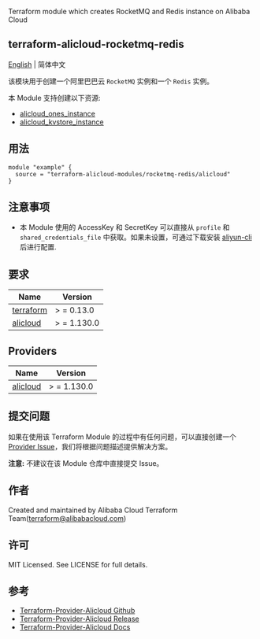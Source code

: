 Terraform module which creates RocketMQ and Redis instance on Alibaba Cloud

terraform-alicloud-rocketmq-redis
---

[English](README.md) | 简体中文

该模块用于创建一个阿里巴巴云 `RocketMQ` 实例和一个 `Redis` 实例。

本 Module 支持创建以下资源:

* [alicloud_ones_instance](https://registry.terraform.io/providers/aliyun/alicloud/latest/docs/resources/ons_instance)
* [alicloud_kvstore_instance](https://registry.terraform.io/providers/aliyun/alicloud/latest/docs/resources/kvstore_instance)

## 用法

```hcl
module "example" {
  source = "terraform-alicloud-modules/rocketmq-redis/alicloud"
}
```

## 注意事项

* 本 Module 使用的 AccessKey 和 SecretKey 可以直接从 `profile` 和 `shared_credentials_file`
  中获取。如果未设置，可通过下载安装 [aliyun-cli](https://github.com/aliyun/aliyun-cli#installation) 后进行配置.

## 要求

| Name | Version |
|------|---------|
| <a name="requirement_terraform"></a> [terraform](#requirement\_terraform) | > = 0.13.0 |
| <a name="requirement_alicloud"></a> [alicloud](#requirement\_alicloud) | > = 1.130.0 |

## Providers

| Name | Version |
|------|---------|
| <a name="provider_alicloud"></a> [alicloud](#provider\_alicloud) | > = 1.130.0 |

## 提交问题

如果在使用该 Terraform Module
的过程中有任何问题，可以直接创建一个 [Provider Issue](https://github.com/aliyun/terraform-provider-alicloud/issues/new)，我们将根据问题描述提供解决方案。

**注意:** 不建议在该 Module 仓库中直接提交 Issue。

## 作者

Created and maintained by Alibaba Cloud Terraform Team(terraform@alibabacloud.com)

## 许可

MIT Licensed. See LICENSE for full details.

## 参考

* [Terraform-Provider-Alicloud Github](https://github.com/aliyun/terraform-provider-alicloud)
* [Terraform-Provider-Alicloud Release](https://releases.hashicorp.com/terraform-provider-alicloud/)
* [Terraform-Provider-Alicloud Docs](https://registry.terraform.io/providers/aliyun/alicloud/latest/docs)
